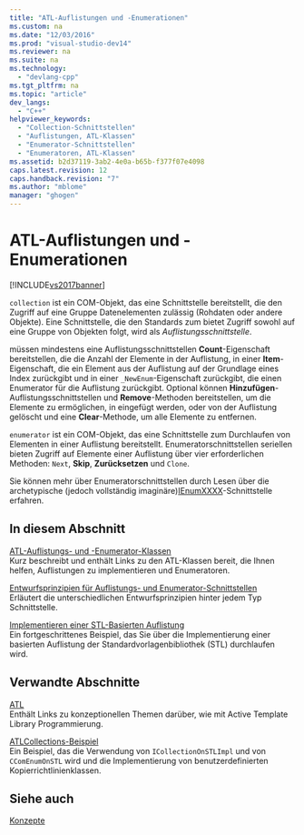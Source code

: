 ```yaml
---
title: "ATL-Auflistungen und -Enumerationen"
ms.custom: na
ms.date: "12/03/2016"
ms.prod: "visual-studio-dev14"
ms.reviewer: na
ms.suite: na
ms.technology: 
  - "devlang-cpp"
ms.tgt_pltfrm: na
ms.topic: "article"
dev_langs: 
  - "C++"
helpviewer_keywords: 
  - "Collection-Schnittstellen"
  - "Auflistungen, ATL-Klassen"
  - "Enumerator-Schnittstellen"
  - "Enumeratoren, ATL-Klassen"
ms.assetid: b2d37119-3ab2-4e0a-b65b-f377f07e4098
caps.latest.revision: 12
caps.handback.revision: "7"
ms.author: "mblome"
manager: "ghogen"
---
```

# ATL-Auflistungen und -Enumerationen
[!INCLUDE[vs2017banner](../assembler/inline/includes/vs2017banner.md)]

`collection` ist ein COM\-Objekt, das eine Schnittstelle bereitstellt, die den Zugriff auf eine Gruppe Datenelementen zulässig \(Rohdaten oder andere Objekte\).  Eine Schnittstelle, die den Standards zum bietet Zugriff sowohl auf eine Gruppe von Objekten folgt, wird als *Auflistungsschnittstelle*.  
  
 müssen mindestens eine Auflistungsschnittstellen **Count**\-Eigenschaft bereitstellen, die die Anzahl der Elemente in der Auflistung, in einer **Item**\-Eigenschaft, die ein Element aus der Auflistung auf der Grundlage eines Index zurückgibt und in einer `_NewEnum`\-Eigenschaft zurückgibt, die einen Enumerator für die Auflistung zurückgibt.  Optional können **Hinzufügen**\-Auflistungsschnittstellen und **Remove**\-Methoden bereitstellen, um die Elemente zu ermöglichen, in eingefügt werden, oder von der Auflistung gelöscht und eine **Clear**\-Methode, um alle Elemente zu entfernen.  
  
 `enumerator` ist ein COM\-Objekt, das eine Schnittstelle zum Durchlaufen von Elementen in einer Auflistung bereitstellt.  Enumeratorschnittstellen seriellen bieten Zugriff auf Elemente einer Auflistung über vier erforderlichen Methoden: `Next`, **Skip**, **Zurücksetzen** und `Clone`.  
  
 Sie können mehr über Enumeratorschnittstellen durch Lesen über die archetypische \(jedoch vollständig imaginäre\)[IEnumXXXX](https://msdn.microsoft.com/en-us/library/ms680089.aspx)\-Schnittstelle erfahren.  
  
## In diesem Abschnitt  
 [ATL\-Auflistungs\- und \-Enumerator\-Klassen](../atl/atl-collection-and-enumerator-classes.md)  
 Kurz beschreibt und enthält Links zu den ATL\-Klassen bereit, die Ihnen helfen, Auflistungen zu implementieren und Enumeratoren.  
  
 [Entwurfsprinzipien für Auflistungs\- und Enumerator\-Schnittstellen](../atl/design-principles-for-collection-and-enumerator-interfaces.md)  
 Erläutert die unterschiedlichen Entwurfsprinzipien hinter jedem Typ Schnittstelle.  
  
 [Implementieren einer STL\-Basierten Auflistung](../atl/implementing-an-stl-based-collection.md)  
 Ein fortgeschrittenes Beispiel, das Sie über die Implementierung einer basierten Auflistung der Standardvorlagenbibliothek \(STL\) durchlaufen wird.  
  
## Verwandte Abschnitte  
 [ATL](../atl/active-template-library-atl-concepts.md)  
 Enthält Links zu konzeptionellen Themen darüber, wie mit Active Template Library Programmierung.  
  
 [ATLCollections\-Beispiel](../top/visual-cpp-samples.md)  
 Ein Beispiel, das die Verwendung von `ICollectionOnSTLImpl` und von `CComEnumOnSTL` wird und die Implementierung von benutzerdefinierten Kopierrichtlinienklassen.  
  
## Siehe auch  
 [Konzepte](../atl/active-template-library-atl-concepts.md)